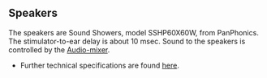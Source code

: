 ## Speakers
The  speakers are  Sound Showers, model SSHP60X60W, from PanPhonics. The stimulator-to-ear delay is about 10 msec. Sound to the speakers is controlled by the [Audio-mixer](Audio-mixer.md).

* Further technical specifications are found [here](https://natmeg.se/onewebmedia/Sound%20Shower%20Operation%20Manual%20v1.1.pdf).
